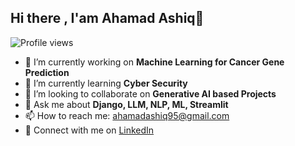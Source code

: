 ## Hi there , I'am Ahamad Ashiq👋

<!--
**AhamadAshiq/AhamadAshiq** is a ✨ _special_ ✨ repository because its `README.md` (this file) appears on your GitHub profile

Here are some ideas to get you started:-->
![Profile views](https://komarev.com/ghpvc/?username=AhamadAshiq&label=Profile%20views&color=0e75b6&style=flat) 

- 🔭 I’m currently working on **Machine Learning for Cancer Gene Prediction**
- 🌱 I’m currently learning **Cyber Security**
- 👯 I’m looking to collaborate on **Generative AI based Projects**
- 💬 Ask me about **Django, LLM, NLP, ML, Streamlit** 
- 📫 How to reach me: ahamadashiq95@gmail.com
- 💼 Connect with me on [LinkedIn](https://www.linkedin.com/in/ahamad-ashiq)


